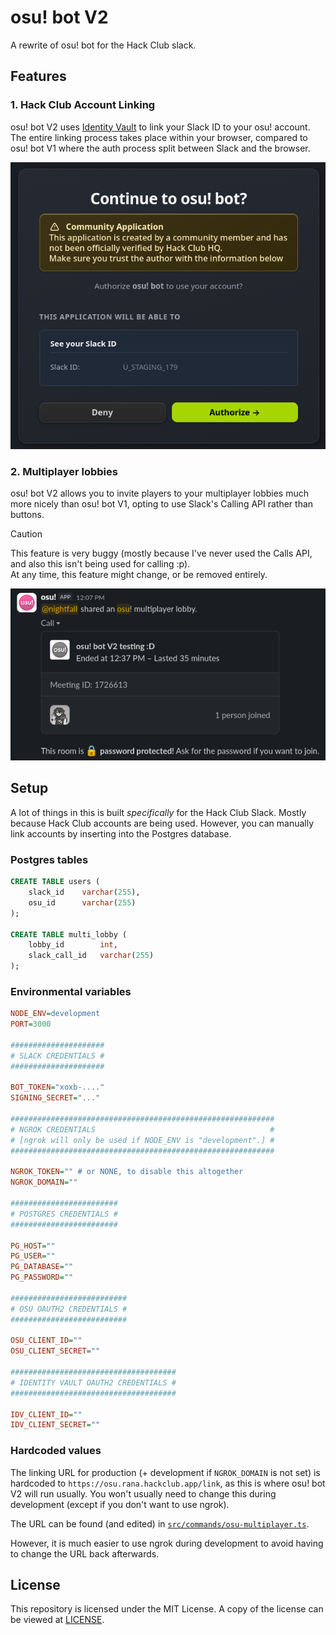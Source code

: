 # osu! bot V2
A rewrite of osu! bot for the Hack Club slack.

## Features
### 1. Hack Club Account Linking
osu! bot V2 uses [Identity Vault](https://identity.hackclub.com) to link your Slack ID to your osu! account. The entire linking process takes place within your browser, compared to osu! bot V1 where the auth process split between Slack and the browser.

![identity vault auth](.github/readme-images/identity-vault-auth.png)

### 2. Multiplayer lobbies
osu! bot V2 allows you to invite players to your multiplayer lobbies much more nicely than osu! bot V1, opting to use Slack's Calling API rather than buttons.

> [!CAUTION]  
> This feature is very buggy (mostly because I've never used the Calls API, and also this isn't being used for calling :p).  
> At any time, this feature might change, or be removed entirely.

![multiplayer lobby preview](.github/readme-images/multiplayer-lobby.png)

## Setup
A lot of things in this is built _specifically_ for the Hack Club Slack. Mostly because Hack Club accounts are being used. However, you can manually link accounts by inserting into the Postgres database.

### Postgres tables
```sql
CREATE TABLE users (
    slack_id    varchar(255),
    osu_id      varchar(255)
);

CREATE TABLE multi_lobby (
    lobby_id        int,
    slack_call_id   varchar(255)
);
```

### Environmental variables
```ini
NODE_ENV=development
PORT=3000

#####################
# SLACK CREDENTIALS #
#####################

BOT_TOKEN="xoxb-...."
SIGNING_SECRET="..."

###########################################################
# NGROK CREDENTIALS                                       #
# [ngrok will only be used if NODE_ENV is "development".] #
###########################################################

NGROK_TOKEN="" # or NONE, to disable this altogether
NGROK_DOMAIN=""

########################
# POSTGRES CREDENTIALS #
########################

PG_HOST=""
PG_USER=""
PG_DATABASE=""
PG_PASSWORD=""

##########################
# OSU OAUTH2 CREDENTIALS #
##########################

OSU_CLIENT_ID=""
OSU_CLIENT_SECRET=""

#####################################
# IDENTITY VAULT OAUTH2 CREDENTIALS #
#####################################

IDV_CLIENT_ID=""
IDV_CLIENT_SECRET=""
```

### Hardcoded values
The linking URL for production (+ development if `NGROK_DOMAIN` is not set) is hardcoded to `https://osu.rana.hackclub.app/link`, as this is where osu! bot V2 will run usually. You won't usually need to change this during development (except if you don't want to use ngrok).

The URL can be found (and edited) in [`src/commands/osu-multiplayer.ts`](src/commands/osu-multiplayer.ts).

However, it is much easier to use ngrok during development to avoid having to change the URL back afterwards.

## License
This repository is licensed under the MIT License. A copy of the license can be viewed at [LICENSE](/LICENSE).